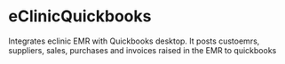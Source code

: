 # eClinicQuickbooks
Integrates eclinic EMR with Quickbooks desktop. It posts custoemrs, suppliers, sales, purchases and invoices raised in the EMR to quickbooks
